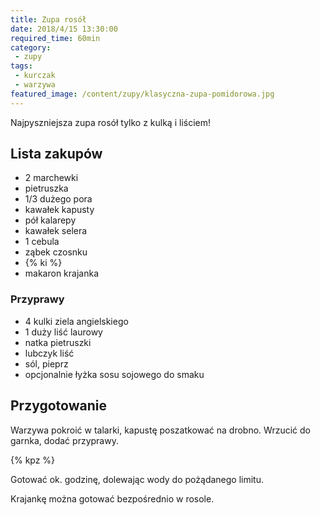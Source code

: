 ```yaml
---
title: Zupa rosół
date: 2018/4/15 13:30:00
required_time: 60min
category:
 - zupy
tags:
 - kurczak
 - warzywa
featured_image: /content/zupy/klasyczna-zupa-pomidorowa.jpg
---
```


Najpyszniejsza zupa rosół tylko z kulką i liściem!

<!-- more -->

## Lista zakupów

 - 2 marchewki
 - pietruszka
 - 1/3 dużego pora
 - kawałek kapusty
 - pół kalarepy
 - kawałek selera
 - 1 cebula
 - ząbek czosnku
 - {% ki %}
 - makaron krajanka

 ### Przyprawy

 - 4 kulki ziela angielskiego
 - 1 duży liść laurowy
 - natka pietruszki
 - lubczyk liść
 - sól, pieprz
 - opcjonalnie łyżka sosu sojowego do smaku

## Przygotowanie
Warzywa pokroić w talarki, kapustę poszatkować na drobno. Wrzucić do garnka, dodać przyprawy.

{% kpz %}

Gotować ok. godzinę, dolewając wody do pożądanego limitu.

Krajankę można gotować bezpośrednio w rosole.
